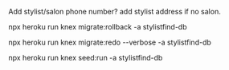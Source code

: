 Add stylist/salon phone number?
add stylist address if no salon.

npx heroku run knex migrate:rollback -a stylistfind-db

npx heroku run knex migrate:redo --verbose -a stylistfind-db

npx heroku run knex seed:run -a stylistfind-db
